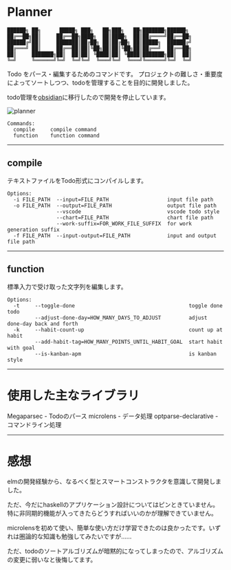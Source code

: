 # Planner

```
██████╗ ██╗      █████╗ ███╗   ██╗███╗   ██╗███████╗██████╗
██╔══██╗██║     ██╔══██╗████╗  ██║████╗  ██║██╔════╝██╔══██╗
██████╔╝██║     ███████║██╔██╗ ██║██╔██╗ ██║█████╗  ██████╔╝
██╔═══╝ ██║     ██╔══██║██║╚██╗██║██║╚██╗██║██╔══╝  ██╔══██╗
██║     ███████╗██║  ██║██║ ╚████║██║ ╚████║███████╗██║  ██║
╚═╝     ╚══════╝╚═╝  ╚═╝╚═╝  ╚═══╝╚═╝  ╚═══╝╚══════╝╚═╝  ╚═╝
```

Todo をパース・編集するためのコマンドです。
プロジェクトの難しさ・重要度によってソートしつつ、todoを管理することを目的に開発しました。

todo管理を[obsidian](https://obsidian.md/)に移行したので開発を停止しています。

![planner](https://user-images.githubusercontent.com/43209256/195782453-d0332080-816c-40e4-ad0f-d37aacc9c0ba.gif)

```
Commands:
  compile     compile command
  function    function command
```

---

## compile
テキストファイルをTodo形式にコンパイルします。

```
Options:
  -i FILE_PATH  --input=FILE_PATH                   input file path
  -o FILE_PATH  --output=FILE_PATH                  output file path
                --vscode                            vscode todo style
                --chart=FILE_PATH                   chart file path
                --work-suffix=FOR_WORK_FILE_SUFFIX  for work generation suffix
  -f FILE_PATH  --input-output=FILE_PATH            input and output file path
```

---

## function
標準入力で受け取った文字列を編集します。

```
Options:
  -t     --toggle-done                                     toggle done todo
         --adjust-done-day=HOW_MANY_DAYS_TO_ADJUST         adjust done-day back and forth
  -k     --habit-count-up                                  count up at habit
         --add-habit-tag=HOW_MANY_POINTS_UNTIL_HABIT_GOAL  start habit with goal
         --is-kanban-apm                                   is kanban style
```

---

# 使用した主なライブラリ

Megaparsec           - Todoのパース
microlens            - データ処理
optparse-declarative - コマンドライン処理

---

# 感想

elmの開発経験から、なるべく型とスマートコンストラクタを意識して開発しました。

ただ、今だにhaskellのアプリケーション設計についてはピンときていません。特に非同期的機能が入ってきたらどうすればいいのかが理解できていません。

microlensを初めて使い、簡単な使い方だけ学習できたのは良かったです。いずれは圏論的な知識も勉強してみたいですが……

ただ、todoのソートアルゴリズムが暗黙的になってしまったので、アルゴリズムの変更に弱いなと後悔してます。
